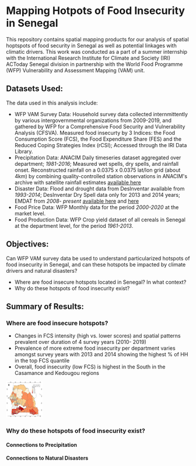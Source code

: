 # Mapping Hotpots of Food Insecurity in Senegal
This repository contains spatial mapping products for our analysis of spatial hoptspots of food security in Senegal as well as potential linkages with climatic drivers. This work was conducted as a part of a summer internship with the International Research Institute for Climate and Society (IRI) ACToday Senegal division in partnership with the World Food Programme (WFP) Vulnerability and Assessment Mapping (VAM) unit. 

## Datasets Used: 
The data used in this analysis include:
* WFP VAM Survey Data: Household survey data collected internmittently by various intergovernmental organizations from 2009-2019, and gathered by WFP for a Comprehensive Food Security and Vulnerability Analysis (CFSVA). Measured food insecurty by 3 Indices: the Food Consumption Score (FCS), the Food Expenditure Share (FES) and the Reduced Coping Strategies Index (rCSI); Accessed through the IRI Data Library. 
* Precipitation Data: ANACIM Daily timeseries dataset aggregated over department; *1981-2016*; Measured wet spells, dry spells, and rainfall onset. Reconstructed rainfall on a 0.0375 x 0.0375 lat/lon grid (about 4km) by combining quality-controlled station observations in ANACIM's archive with satellite rainfall estimates [available here](http://213.154.77.59/maproom/Climatology/Climate_Analysis/daily_precip.html)
* Disaster Data: Flood and drought data from DesInventar available from *1993-2014*; DesInventar Dry Spell data only for 2013 and 2014 years; EMDAT from *2008- present* [available here](https://www.desinventar.net/) and [here](https://public.emdat.be/)
* Food Price Data: WFP Monthly data for the period *2000-2020* at the market level.
* Food Production Data: WFP Crop yield dataset of all cereals in Senegal  at the department level, for the period *1961-2013*.

## Objectives: 
Can WFP VAM survey data be used to understand particularized hotspots of food insecurity in Senegal, and can these hotspots be impacted by climate drivers and natural disasters? 
* Where are food insecure hotspots located in Senegal? In what context?
* Why do these hotspots of food insecurity exist? 

## Summary of Results: 
### Where are food insecure hotspots? 
* Changes in FCS intensity (high vs. lower scores) and spatial patterns prevalent over duration of 4 survey years (2010- 2019)
* Prevalence of more extreme food insecurity per department varies amongst survey years with 2013 and 2014 showing the highest % of HH in the top FCS quantile
* Overall, food insecurity (low FCS) is highest in the South in the Casamance and Kedougou regions 

<img src="https://github.com/laurenemahoney/senegal-food-security/blob/main/outputs/figures/Senegal_VAM_2014_Fraction20_Map_FINAL.png" width="100" height="100">

### Why do these hotspots of food insecurity exist? 
#### Connections to Precipitation 
#### Connections to Natural Disasters
